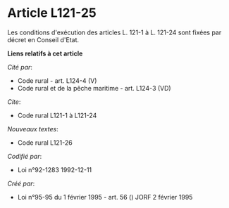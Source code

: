 # Article L121-25

Les conditions d'exécution des articles L. 121-1 à L. 121-24 sont fixées par décret en Conseil d'Etat.

**Liens relatifs à cet article**

_Cité par_:

  - Code rural - art. L124-4 (V)
  - Code rural et de la pêche maritime - art. L124-3 (VD)

_Cite_:

  - Code rural L121-1 à L121-24

_Nouveaux textes_:

  - Code rural L121-26

_Codifié par_:

  - Loi n°92-1283 1992-12-11

_Créé par_:

  - Loi n°95-95 du 1 février 1995 - art. 56 () JORF 2 février 1995
